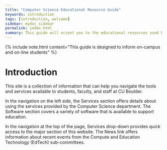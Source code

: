 ```yaml
---
title: "Computer Science Educational Resource Guide"
keywords: introduction
tags: [introduction, welcome]
sidebar: mydoc_sidebar
permalink: index.html
summary: This guide will orient you to the educational resources used by the Department of Computer Science at the University of Colorado, Boulder.
---
```


{% include note.html content="This guide is designed to inform on-campus and on-line students" %}

# Introduction

This site is a collection of information that can help you navigate the tools and services available to students, faculty, and staff at CU Boulder.

In the navigation on the left side, the Services section offers details about using the services provided by the Computer Science department. The Software section covers a variety of software that is available to support education.

In the navigation at the top of the page, Services drop-down provides quick access to the major section of this website. The News link offers information about recent events from the Compute and Education Technology (EdTech) sub-committees.
